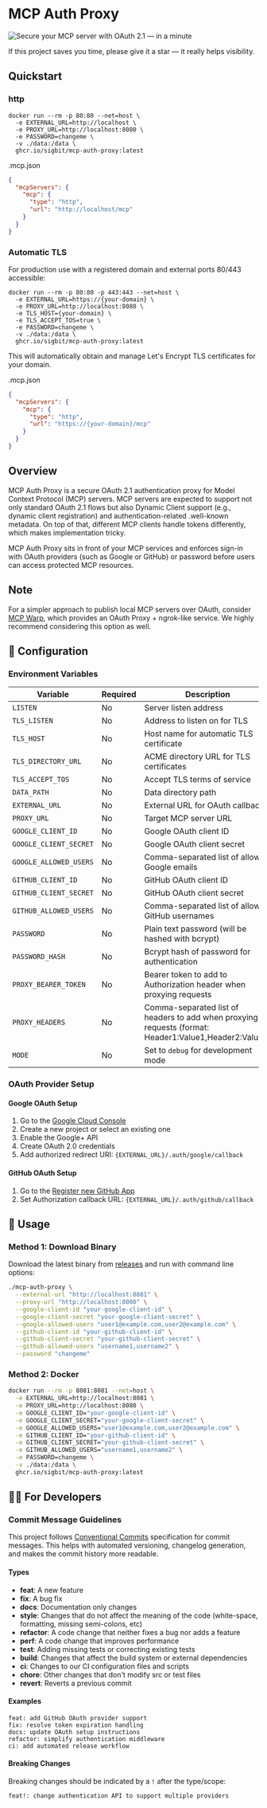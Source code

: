 # MCP Auth Proxy

![Secure your MCP server with OAuth 2.1 — in a minute](./mcp-auth-proxy.png)

If this project saves you time, please give it a star — it really helps visibility.

## Quickstart

### http

```
docker run --rm -p 80:80 --net=host \
  -e EXTERNAL_URL=http://localhost \
  -e PROXY_URL=http://localhost:8080 \
  -e PASSWORD=changeme \
  -v ./data:/data \
  ghcr.io/sigbit/mcp-auth-proxy:latest
```

.mcp.json
```json
{
  "mcpServers": {
    "mcp": {
      "type": "http",
      "url": "http://localhost/mcp"
    }
  }
}
```

### Automatic TLS

For production use with a registered domain and external ports 80/443 accessible:

```
docker run --rm -p 80:80 -p 443:443 --net=host \
  -e EXTERNAL_URL=https://{your-domain} \
  -e PROXY_URL=http://localhost:8080 \
  -e TLS_HOST={your-domain} \
  -e TLS_ACCEPT_TOS=true \
  -e PASSWORD=changeme \
  -v ./data:/data \
  ghcr.io/sigbit/mcp-auth-proxy:latest
```

This will automatically obtain and manage Let's Encrypt TLS certificates for your domain.

.mcp.json
```json
{
  "mcpServers": {
    "mcp": {
      "type": "http",
      "url": "https://{your-domain}/mcp"
    }
  }
}
```


## Overview

MCP Auth Proxy is a secure OAuth 2.1 authentication proxy for Model Context Protocol (MCP) servers. MCP servers are expected to support not only standard OAuth 2.1 flows but also Dynamic Client support (e.g., dynamic client registration) and authentication-related .well-known metadata. On top of that, different MCP clients handle tokens differently, which makes implementation tricky.

MCP Auth Proxy sits in front of your MCP services and enforces sign-in with OAuth providers (such as Google or GitHub) or password before users can access protected MCP resources.

## Note

For a simpler approach to publish local MCP servers over OAuth, consider [MCP Warp](https://github.com/sigbit/mcp-warp), which provides an OAuth Proxy + ngrok-like service. We highly recommend considering this option as well.

## 🔧 Configuration

### Environment Variables

| Variable               | Required | Description                                                                                           | Default                                          |
| ---------------------- | -------- | ----------------------------------------------------------------------------------------------------- | ------------------------------------------------ |
| `LISTEN`               | No       | Server listen address                                                                                 | `:80`                                            |
| `TLS_LISTEN`           | No       | Address to listen on for TLS                                                                          | `:443`                                           |
| `TLS_HOST`             | No       | Host name for automatic TLS certificate                                                               | -                                                |
| `TLS_DIRECTORY_URL`    | No       | ACME directory URL for TLS certificates                                                               | `https://acme-v02.api.letsencrypt.org/directory` |
| `TLS_ACCEPT_TOS`       | No       | Accept TLS terms of service                                                                           | `false`                                          |
| `DATA_PATH`            | No       | Data directory path                                                                                   | `./data`                                         |
| `EXTERNAL_URL`         | No       | External URL for OAuth callbacks                                                                      | `http://localhost`                               |
| `PROXY_URL`            | No       | Target MCP server URL                                                                                 | `http://localhost:8080`                          |
| `GOOGLE_CLIENT_ID`     | No       | Google OAuth client ID                                                                                | -                                                |
| `GOOGLE_CLIENT_SECRET` | No       | Google OAuth client secret                                                                            | -                                                |
| `GOOGLE_ALLOWED_USERS` | No       | Comma-separated list of allowed Google emails                                                         | -                                                |
| `GITHUB_CLIENT_ID`     | No       | GitHub OAuth client ID                                                                                | -                                                |
| `GITHUB_CLIENT_SECRET` | No       | GitHub OAuth client secret                                                                            | -                                                |
| `GITHUB_ALLOWED_USERS` | No       | Comma-separated list of allowed GitHub usernames                                                      | -                                                |
| `PASSWORD`             | No       | Plain text password (will be hashed with bcrypt)                                                      | -                                                |
| `PASSWORD_HASH`        | No       | Bcrypt hash of password for authentication                                                            | -                                                |
| `PROXY_BEARER_TOKEN`   | No       | Bearer token to add to Authorization header when proxying requests                                    | -                                                |
| `PROXY_HEADERS`        | No       | Comma-separated list of headers to add when proxying requests (format: Header1:Value1,Header2:Value2) | -                                                |
| `MODE`                 | No       | Set to `debug` for development mode                                                                   | `production`                                     |

### OAuth Provider Setup

#### Google OAuth Setup
1. Go to the [Google Cloud Console](https://console.cloud.google.com/)
2. Create a new project or select an existing one
3. Enable the Google+ API
4. Create OAuth 2.0 credentials
5. Add authorized redirect URI: `{EXTERNAL_URL}/.auth/google/callback`

#### GitHub OAuth Setup
1. Go to the [Register new GitHub App](https://github.com/settings/apps/new)
2. Set Authorization callback URL: `{EXTERNAL_URL}/.auth/github/callback`

## 🚀 Usage

### Method 1: Download Binary

Download the latest binary from [releases](https://github.com/sigbit/mcp-auth-proxy/releases) and run with command line options:

```bash
./mcp-auth-proxy \
  --external-url "http://localhost:8081" \
  --proxy-url "http://localhost:8080" \
  --google-client-id "your-google-client-id" \
  --google-client-secret "your-google-client-secret" \
  --google-allowed-users "user1@example.com,user2@example.com" \
  --github-client-id "your-github-client-id" \
  --github-client-secret "your-github-client-secret" \
  --github-allowed-users "username1,username2" \
  --password "changeme"
```

### Method 2: Docker

```bash
docker run --rm -p 8081:8081 --net=host \
  -e EXTERNAL_URL=http://localhost:8081 \
  -e PROXY_URL=http://localhost:8080 \
  -e GOOGLE_CLIENT_ID="your-google-client-id" \
  -e GOOGLE_CLIENT_SECRET="your-google-client-secret" \
  -e GOOGLE_ALLOWED_USERS="user1@example.com,user2@example.com" \
  -e GITHUB_CLIENT_ID="your-github-client-id" \
  -e GITHUB_CLIENT_SECRET="your-github-client-secret" \
  -e GITHUB_ALLOWED_USERS="username1,username2" \
  -e PASSWORD=changeme \
  -v ./data:/data \
  ghcr.io/sigbit/mcp-auth-proxy:latest
```

## 👨‍💻 For Developers

### Commit Message Guidelines

This project follows [Conventional Commits](https://www.conventionalcommits.org/en/v1.0.0/) specification for commit messages. This helps with automated versioning, changelog generation, and makes the commit history more readable.

#### Types

- **feat**: A new feature
- **fix**: A bug fix
- **docs**: Documentation only changes
- **style**: Changes that do not affect the meaning of the code (white-space, formatting, missing semi-colons, etc)
- **refactor**: A code change that neither fixes a bug nor adds a feature
- **perf**: A code change that improves performance
- **test**: Adding missing tests or correcting existing tests
- **build**: Changes that affect the build system or external dependencies
- **ci**: Changes to our CI configuration files and scripts
- **chore**: Other changes that don't modify src or test files
- **revert**: Reverts a previous commit

#### Examples

```
feat: add GitHub OAuth provider support
fix: resolve token expiration handling
docs: update OAuth setup instructions
refactor: simplify authentication middleware
ci: add automated release workflow
```

#### Breaking Changes

Breaking changes should be indicated by a `!` after the type/scope:

```
feat!: change authentication API to support multiple providers
```
